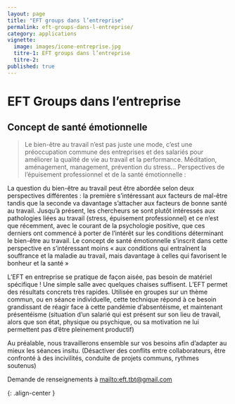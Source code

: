```yaml
---
layout: page
title: "EFT groups dans l’entreprise"
permalink: eft-groups-dans-l-entreprise/
category: applications
vignette:
  image: images/icone-entreprise.jpg
  titre-1: EFT groups dans l’entreprise
  titre-2:
published: true
---
```


# EFT Groups dans l’entreprise

## Concept de santé émotionnelle

> Le bien-être au travail n’est pas juste une mode, c’est une préoccupation commune des entreprises et des salariés pour améliorer la qualité de vie au travail et la performance. Méditation, aménagement, management, prévention du stress...
Perspectives de l’épuisement professionnel et de la santé émotionnelle :

La question du bien-être au travail peut être abordée selon deux perspectives différentes : la première s’intéressant aux facteurs de mal-être tandis que la seconde va davantage s’attacher aux facteurs de bonne santé au travail. Jusqu’à présent, les chercheurs se sont plutôt intéressés aux pathologies liées au travail (stress, épuisement professionnel) et ce n’est que récemment, avec le courant de la psychologie positive, que ces derniers ont commencé à porter de l’intérêt sur les conditions déterminant le bien-être au travail. Le concept de santé émotionnelle s’inscrit dans cette perspective en s’intéressant moins « aux conditions qui entraînent la souffrance et la maladie au travail, mais davantage à celles qui favorisent le bonheur et la santé »

L’EFT  en entreprise se pratique de façon aisée, pas besoin de matériel spécifique !  Une simple salle avec quelques chaises suffisent.
L’EFT permet des résultats concrets très rapides. Utilisée en groupes sur un thème commun, ou en séance individuelle, cette technique répond à ce besoin grandissant de réagir face à cette pandémie d’absentéisme, et maintenant présentéisme (situation d’un salarié qui est présent sur son lieu de travail, alors que son état, physique ou psychique, ou sa motivation ne lui permettent pas d’être pleinement productif)

Au préalable, nous travaillerons ensemble sur vos besoins afin d’adapter au mieux les séances insitu. (Désactiver des conflits entre collaborateurs, être confronté à des incivilités, conduite de projets communs, rythmes soutenus)

Demande de renseignements à <mailto:eft.tbt@gmail.com>

{: .align-center }
<i class="fa fa-envira" aria-hidden="true"></i>
